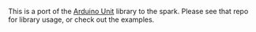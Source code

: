 This is a port of the [Arduino Unit](https://github.com/mmurdoch/arduinounit) library to the spark. Please see that repo for library usage, or check out the examples.


